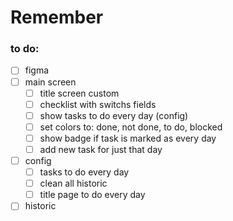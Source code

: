 # Remember

### to do:
- [ ] figma
- [ ] main screen
  - [ ] title screen custom
  - [ ] checklist with switchs fields
  - [ ] show tasks to do every day (config)
  - [ ] set colors to: done, not done, to do, blocked
  - [ ] show badge if task is marked as every day
  - [ ] add new task for just that day
- [ ] config
  - [ ] tasks to do every day
  - [ ] clean all historic
  - [ ] title page to do every day
- [ ] historic